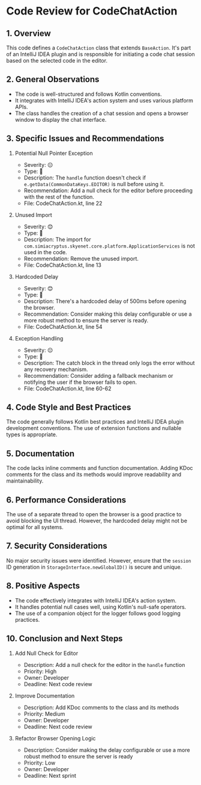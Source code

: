 # Code Review for CodeChatAction

## 1. Overview

This code defines a `CodeChatAction` class that extends `BaseAction`. It's part of an IntelliJ IDEA plugin and is responsible for initiating a code chat session based on the selected code in the editor.

## 2. General Observations

- The code is well-structured and follows Kotlin conventions.
- It integrates with IntelliJ IDEA's action system and uses various platform APIs.
- The class handles the creation of a chat session and opens a browser window to display the chat interface.

## 3. Specific Issues and Recommendations

1. Potential Null Pointer Exception
   - Severity: 😐
   - Type: 🐛
   - Description: The `handle` function doesn't check if `e.getData(CommonDataKeys.EDITOR)` is null before using it.
   - Recommendation: Add a null check for the editor before proceeding with the rest of the function.
   - File: CodeChatAction.kt, line 22

2. Unused Import
   - Severity: 😊
   - Type: 🧹
   - Description: The import for `com.simiacryptus.skyenet.core.platform.ApplicationServices` is not used in the code.
   - Recommendation: Remove the unused import.
   - File: CodeChatAction.kt, line 13

3. Hardcoded Delay
   - Severity: 😊
   - Type: 🚀
   - Description: There's a hardcoded delay of 500ms before opening the browser.
   - Recommendation: Consider making this delay configurable or use a more robust method to ensure the server is ready.
   - File: CodeChatAction.kt, line 54

4. Exception Handling
   - Severity: 😐
   - Type: 🐛
   - Description: The catch block in the thread only logs the error without any recovery mechanism.
   - Recommendation: Consider adding a fallback mechanism or notifying the user if the browser fails to open.
   - File: CodeChatAction.kt, line 60-62

## 4. Code Style and Best Practices

The code generally follows Kotlin best practices and IntelliJ IDEA plugin development conventions. The use of extension functions and nullable types is appropriate.

## 5. Documentation

The code lacks inline comments and function documentation. Adding KDoc comments for the class and its methods would improve readability and maintainability.

## 6. Performance Considerations

The use of a separate thread to open the browser is a good practice to avoid blocking the UI thread. However, the hardcoded delay might not be optimal for all systems.

## 7. Security Considerations

No major security issues were identified. However, ensure that the `session` ID generation in `StorageInterface.newGlobalID()` is secure and unique.

## 8. Positive Aspects

- The code effectively integrates with IntelliJ IDEA's action system.
- It handles potential null cases well, using Kotlin's null-safe operators.
- The use of a companion object for the logger follows good logging practices.

## 10. Conclusion and Next Steps

1. Add Null Check for Editor
   - Description: Add a null check for the editor in the `handle` function
   - Priority: High
   - Owner: Developer
   - Deadline: Next code review

2. Improve Documentation
   - Description: Add KDoc comments to the class and its methods
   - Priority: Medium
   - Owner: Developer
   - Deadline: Next code review

3. Refactor Browser Opening Logic
   - Description: Consider making the delay configurable or use a more robust method to ensure the server is ready
   - Priority: Low
   - Owner: Developer
   - Deadline: Next sprint